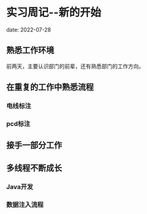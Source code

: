 # 实习周记--新的开始

date: 2022-07-28

## 熟悉工作环境

前两天，主要认识部门的前辈，还有熟悉部门的工作方向。



## 在重复的工作中熟悉流程

### 电线标注

### pcd标注



## 接手一部分工作



## 多线程不断成长

### Java开发

### 数据注入流程



